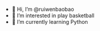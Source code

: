 - 👋 Hi, I’m @ruiwenbaobao
- 👀 I’m interested in play basketball
- 🌱 I’m currently learning Python

<!---
ruiwenbaobao/ruiwenbaobao is a ✨ special ✨ repository because its `README.md` (this file) appears on your GitHub profile.
You can click the Preview link to take a look at your changes.
--->
